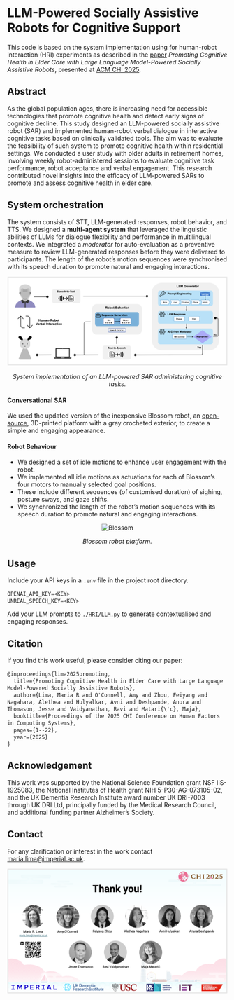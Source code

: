 # LLM-Powered Socially Assistive Robots for Cognitive Support

This code is based on the system implementation using for human-robot interaction (HRI) experiments as described in the [paper](https://dl.acm.org/doi/full/10.1145/3706598.3713582) _Promoting Cognitive Health in Elder Care with Large Language Model-Powered Socially Assistive Robots_, presented at [ACM CHI 2025](https://dl.acm.org/doi/proceedings/10.1145/3706598). 

## Abstract
As the global population ages, there is increasing need for accessible technologies that promote cognitive health and detect early signs of cognitive decline.
This study designed an LLM-powered socially assistive robot (SAR) and implemented human-robot verbal dialogue in interactive cognitive tasks based on clinically
validated tools. 
The aim was to evaluate the feasibility of such system to promote cognitive health within residential settings.
We conducted a user study with older adults in retirement homes, involving weekly robot-administered sessions to evaluate cognitive task performance, robot acceptance and verbal engagement. 
This research contributed novel insights into the efficacy of LLM-powered SARs to promote and assess cognitive health in elder care.

## System orchestration
The system consists of STT, LLM-generated responses, robot behavior, and TTS.
We designed a **multi-agent system** that leveraged the linguistic abilities of LLMs for dialogue flexibility and performance in multilingual contexts.
We integrated a _moderator_ for auto-evaluation as a preventive measure to review LLM-generated responses before they were delivered to participants.
The length of the robot’s motion sequences were synchronised with its speech duration to promote natural and engaging interactions.

<div align="center">
  <img src="./images/system.png" alt="system" width="700"/>
  <p><em>System implementation of an LLM-powered SAR administering cognitive tasks.</em></p>
</div>


#### Conversational SAR
We used the updated version of the inexpensive Blossom robot, an [open-source](https://github.com/interaction-lab/Blossom-Controller), 3D-printed platform with a gray crocheted exterior, to create a simple and engaging appearance.

#### Robot Behaviour
- We designed a set of idle motions to enhance user engagement with the robot.
- We implemented all idle motions as actuations for each of Blossom’s four motors to manually selected goal positions.
- These include different sequences (of customised duration) of sighing, posture sways, and gaze shifts.
- We synchronized the length of the robot’s motion sequences with its speech duration to promote natural and engaging interactions.

<div align="center">
  <img src="./images/robotic-platform.png" alt="Blossom" width="300"/>
  <p><em>Blossom robot platform.</em></p>
</div>


## Usage
Include your API keys in a `.env` file in the project root directory. 
```
OPENAI_API_KEY=<KEY>
UNREAL_SPEECH_KEY=<KEY>
```
Add your LLM prompts to [`./HRI/LLM.py`](./HRI/LLM.py) to generate contextualised and engaging responses. 


## Citation
If you find this work useful, please consider citing our paper:
```
@inproceedings{lima2025promoting,
  title={Promoting Cognitive Health in Elder Care with Large Language Model-Powered Socially Assistive Robots},
  author={Lima, Maria R and O'Connell, Amy and Zhou, Feiyang and Nagahara, Alethea and Hulyalkar, Avni and Deshpande, Anura and Thomason, Jesse and Vaidyanathan, Ravi and Matari{\'c}, Maja},
  booktitle={Proceedings of the 2025 CHI Conference on Human Factors in Computing Systems},
  pages={1--22},
  year={2025}
}
```

## Acknowledgement
This work was supported by the National Science Foundation grant NSF IIS-1925083, the National Institutes of Health grant NIH 5-P30-AG-073105-02, 
and the UK Dementia Research Institute award number UK DRI-7003 through UK DRI Ltd, principally funded by the Medical Research Council, and additional funding partner Alzheimer’s Society. 

## Contact

For any clarification or interest in the work contact maria.lima@imperial.ac.uk.
<div align="center">
  <img src="./images/team2.png" alt="team2" width="600"/>
  <p><em></em></p>
</div>
